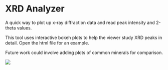 # XRD Analyzer

A quick way to plot up x-ray diffraction data and read peak intensity and 2-theta values.

This tool uses interactive bokeh plots to help the viewer study XRD peaks in detail. Open the html file for an example.

Future work could involve adding plots of common minerals for comparison.

![](http://g.recordit.co/htIhHdfdAy.gif)
